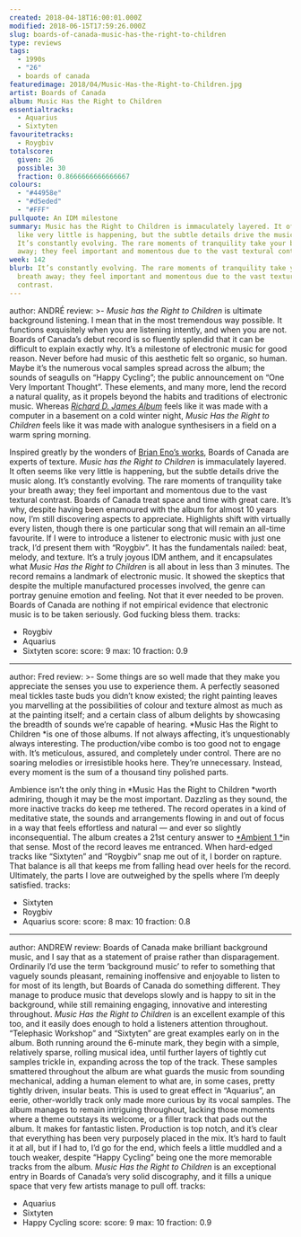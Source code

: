 ```yaml
---
created: 2018-04-18T16:00:01.000Z
modified: 2018-06-15T17:59:26.000Z
slug: boards-of-canada-music-has-the-right-to-children
type: reviews
tags:
  - 1990s
  - "26"
  - boards of canada
featuredimage: 2018/04/Music-Has-the-Right-to-Children.jpg
artist: Boards of Canada
album: Music Has the Right to Children
essentialtracks:
  - Aquarius
  - Sixtyten
favouritetracks:
  - Roygbiv
totalscore:
  given: 26
  possible: 30
  fraction: 0.8666666666666667
colours:
  - "#44958e"
  - "#d5eded"
  - "#FFF"
pullquote: An IDM milestone
summary: Music has the Right to Children is immaculately layered. It often seems
  like very little is happening, but the subtle details drive the music along.
  It’s constantly evolving. The rare moments of tranquility take your breath
  away; they feel important and momentous due to the vast textural contrast.
week: 142
blurb: It’s constantly evolving. The rare moments of tranquility take your
  breath away; they feel important and momentous due to the vast textural
  contrast.
---
```

author: ANDRÉ
review: >-
  *Music has the Right to Children* is ultimate background listening. I mean
  that in the most tremendous way possible. It functions exquisitely when you
  are listening intently, and when you are not. Boards of Canada’s debut record
  is so fluently splendid that it can be difficult to explain exactly why. It’s
  a milestone of electronic music for good reason. Never before had music of
  this aesthetic felt so organic, so human. Maybe it’s the numerous vocal
  samples spread across the album; the sounds of seagulls on “Happy Cycling”;
  the public announcement on “One Very Important Thought”. These elements, and
  many more, lend the record a natural quality, as it propels beyond the habits
  and traditions of electronic music. Whereas [*Richard D. James
  Album*](<https://audioxide.com/reviews/aphex-twin-richard-d-james-album/>)
  feels like it was made with a computer in a basement on a cold winter night,
  *Music Has the Right to Children* feels like it was made with analogue
  synthesisers in a field on a warm spring morning.

  Inspired greatly by the wonders of [Brian Eno’s works](<https://audioxide.com/reviews/brian-eno-ambient-1-music-for-airports/>), Boards of Canada are experts of texture. *Music has the Right to Children* is immaculately layered. It often seems like very little is happening, but the subtle details drive the music along. It’s constantly evolving. The rare moments of tranquility take your breath away; they feel important and momentous due to the vast textural contrast. Boards of Canada treat space and time with great care. It’s why, despite having been enamoured with the album for almost 10 years now, I’m still discovering aspects to appreciate. Highlights shift with virtually every listen, though there is one particular song that will remain an all-time favourite. If I were to introduce a listener to electronic music with just one track, I’d present them with “Roygbiv”. It has the fundamentals nailed: beat, melody, and texture. It’s a truly joyous IDM anthem, and it encapsulates what *Music Has the Right to Children* is all about in less than 3 minutes. The record remains a landmark of electronic music. It showed the skeptics that despite the multiple manufactured processes involved, the genre can portray genuine emotion and feeling. Not that it ever needed to be proven. Boards of Canada are nothing if not empirical evidence that electronic music is to be taken seriously. God fucking bless them.
tracks:
  - Roygbiv
  - ­­Aquarius
  - ­­Sixtyten
score:
  score: 9
  max: 10
  fraction: 0.9
---
author: Fred
review: >-
  Some things are so well made that they make you appreciate the senses you use
  to experience them. A perfectly seasoned meal tickles taste buds you didn’t
  know existed; the right painting leaves you marvelling at the possibilities of
  colour and texture almost as much as at the painting itself; and a certain
  class of album delights by showcasing the breadth of sounds we’re capable of
  hearing. *Music Has the Right to Children *is one of those albums. If not
  always affecting, it’s unquestionably always interesting. The production/vibe
  combo is too good not to engage with. It’s meticulous, assured, and completely
  under control. There are no soaring melodies or irresistible hooks here.
  They’re unnecessary. Instead, every moment is the sum of a thousand tiny
  polished parts.

  Ambience isn’t the only thing in *Music Has the Right to Children *worth admiring, though it may be the most important. Dazzling as they sound, the more inactive tracks do keep me tethered. The record operates in a kind of meditative state, the sounds and arrangements flowing in and out of focus in a way that feels effortless and natural — and ever so slightly inconsequential. The album creates a 21st century answer to [*Ambient 1 *](<https://audioxide.com/reviews/brian-eno-ambient-1-music-for-airports/>)in that sense. Most of the record leaves me entranced. When hard-edged tracks like “Sixtyten” and “Roygbiv” snap me out of it, I border on rapture. That balance is all that keeps me from falling head over heels for the record. Ultimately, the parts I love are outweighed by the spells where I’m deeply satisfied.
tracks:
  - Sixtyten
  - ­­Roygbiv
  - ­­Aquarius
score:
  score: 8
  max: 10
  fraction: 0.8
---
author: ANDREW
review: Boards of Canada make brilliant background music, and I say that as a
  statement of praise rather than disparagement. Ordinarily I’d use the term
  ‘background music’ to refer to something that vaguely sounds pleasant,
  remaining inoffensive and enjoyable to listen to for most of its length, but
  Boards of Canada do something different. They manage to produce music that
  develops slowly and is happy to sit in the background, while still remaining
  engaging, innovative and interesting throughout. *Music Has the Right to
  Children* is an excellent example of this too, and it easily does enough to
  hold a listeners attention throughout. “Telephasic Workshop” and “Sixtyten”
  are great examples early on in the album. Both running around the 6-minute
  mark, they begin with a simple, relatively sparse, rolling musical idea, until
  further layers of tightly cut samples trickle in, expanding across the top of
  the track. These samples smattered throughout the album are what guards the
  music from sounding mechanical, adding a human element to what are, in some
  cases, pretty tightly driven, insular beats. This is used to great effect in
  “Aquarius”, an eerie, other-worldly track only made more curious by its vocal
  samples. The album manages to remain intriguing throughout, lacking those
  moments where a theme outstays its welcome, or a filler track that pads out
  the album. It makes for fantastic listen. Production is top notch, and it’s
  clear that everything has been very purposely placed in the mix. It’s hard to
  fault it at all, but if I had to, I’d go for the end, which feels a little
  muddled and a touch weaker, despite “Happy Cycling” being one the more
  memorable tracks from the album. *Music Has the Right to Children* is an
  exceptional entry in Boards of Canada’s very solid discography, and it fills a
  unique space that very few artists manage to pull off.
tracks:
  - Aquarius<span lang="fr" title="French language text" xml:lang="fr">
  - ­­Sixtyten
  - ­­Happy Cycling</span>
score:
  score: 9
  max: 10
  fraction: 0.9
